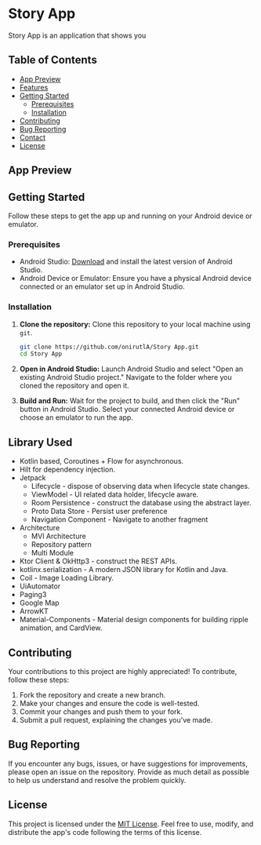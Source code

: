 # Story App

Story App is an application that shows you

## Table of Contents

- [App Preview](#App-Preview)
- [Features](#Features)
- [Getting Started](#Getting-Started)
  - [Prerequisites](#Prerequisites)
  - [Installation](#Installation)
- [Contributing](#Contributing)
- [Bug Reporting](#Bug-Reporting)
- [Contact](#Contact)
- [License](#License)

## App Preview

[//]: # (![home_screen.png]&#40;assets/home_screen.png&#41;)

[//]: # (![home_screen1.png]&#40;assets/home_screen1.png&#41;)

[//]: # (![home_screen2.png]&#40;assets/home_screen2.png&#41;)

[//]: # (![home_screen3.png]&#40;assets/home_screen3.png&#41;)

[//]: # (![home_screen4.png]&#40;assets/home_screen4.png&#41;)

[//]: # (![detail_screen.png]&#40;assets/detail_screen.png&#41;)

[//]: # (![detail_screen1.png]&#40;assets/detail_screen1.png&#41;)

[//]: # (![detail_screen2.png]&#40;assets/detail_screen2.png&#41;)

## Getting Started

Follow these steps to get the app up and running on your Android device or emulator.

### Prerequisites

- Android Studio: [Download](https://developer.android.com/studio) and install the latest version of
  Android Studio.
- Android Device or Emulator: Ensure you have a physical Android device connected or an emulator set
  up in Android Studio.

### Installation

1. **Clone the repository:** Clone this repository to your local machine using `git`.

   ```bash
   git clone https://github.com/onirutlA/Story App.git
   cd Story App
   ```

2. **Open in Android Studio:** Launch Android Studio and select "Open an existing Android Studio
   project." Navigate to the folder where you cloned the repository and open it.

3. **Build and Run:** Wait for the project to build, and then click the "Run" button in Android
   Studio. Select your connected Android device or choose an emulator to run the app.

## Library Used

- Kotlin based, Coroutines + Flow for asynchronous.
- Hilt for dependency injection.
- Jetpack
  - Lifecycle - dispose of observing data when lifecycle state changes.
  - ViewModel - UI related data holder, lifecycle aware.
  - Room Persistence - construct the database using the abstract layer.
  - Proto Data Store - Persist user preference
  - Navigation Component - Navigate to another fragment
- Architecture
  - MVI Architecture
  - Repository pattern
  - Multi Module
- Ktor Client & OkHttp3 - construct the REST APIs.
- kotlinx.serialization - A modern JSON library for Kotlin and Java.
- Coil - Image Loading Library.
- UiAutomator
- Paging3
- Google Map
- ArrowKT
- Material-Components - Material design components for building ripple animation, and CardView.

## Contributing

Your contributions to this project are highly appreciated! To contribute, follow these steps:

1. Fork the repository and create a new branch.
2. Make your changes and ensure the code is well-tested.
3. Commit your changes and push them to your fork.
4. Submit a pull request, explaining the changes you've made.

## Bug Reporting

If you encounter any bugs, issues, or have suggestions for improvements, please open an issue on the
repository. Provide as much detail as possible to help us understand and resolve the problem
quickly.

## License

This project is licensed under the [MIT License](LICENSE). Feel free to use, modify, and distribute
the app's code following the terms of this license.
